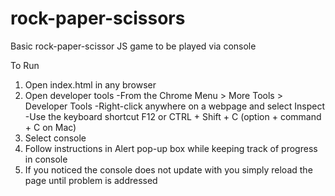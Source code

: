 # rock-paper-scissors
Basic rock-paper-scissor JS game to be played via console

To Run
1. Open index.html in any browser
2. Open developer tools
    -From the Chrome Menu > More Tools > Developer Tools
    -Right-click anywhere on a webpage and select Inspect
    -Use the keyboard shortcut F12 or CTRL + Shift + C (option + command + C on Mac)
3. Select console
4. Follow instructions in Alert pop-up box while keeping track of progress in console
5. If you noticed the console does not update with you simply reload the page until problem is addressed
